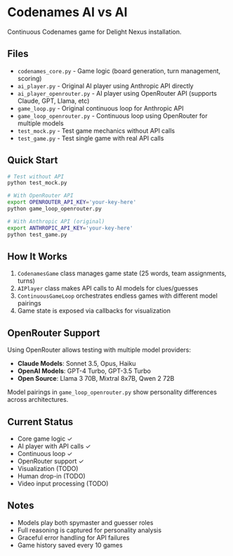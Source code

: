 # Codenames AI vs AI

Continuous Codenames game for Delight Nexus installation.

## Files

- `codenames_core.py` - Game logic (board generation, turn management, scoring)
- `ai_player.py` - Original AI player using Anthropic API directly
- `ai_player_openrouter.py` - AI player using OpenRouter API (supports Claude, GPT, Llama, etc)
- `game_loop.py` - Original continuous loop for Anthropic API
- `game_loop_openrouter.py` - Continuous loop using OpenRouter for multiple models
- `test_mock.py` - Test game mechanics without API calls
- `test_game.py` - Test single game with real API calls

## Quick Start

```bash
# Test without API
python test_mock.py

# With OpenRouter API
export OPENROUTER_API_KEY='your-key-here'
python game_loop_openrouter.py

# With Anthropic API (original)
export ANTHROPIC_API_KEY='your-key-here'
python test_game.py
```

## How It Works

1. `CodenamesGame` class manages game state (25 words, team assignments, turns)
2. `AIPlayer` class makes API calls to AI models for clues/guesses
3. `ContinuousGameLoop` orchestrates endless games with different model pairings
4. Game state is exposed via callbacks for visualization

## OpenRouter Support

Using OpenRouter allows testing with multiple model providers:
- **Claude Models**: Sonnet 3.5, Opus, Haiku
- **OpenAI Models**: GPT-4 Turbo, GPT-3.5 Turbo
- **Open Source**: Llama 3 70B, Mixtral 8x7B, Qwen 2 72B

Model pairings in `game_loop_openrouter.py` show personality differences across architectures.

## Current Status

- Core game logic ✓
- AI player with API calls ✓
- Continuous loop ✓
- OpenRouter support ✓
- Visualization (TODO)
- Human drop-in (TODO)
- Video input processing (TODO)

## Notes

- Models play both spymaster and guesser roles
- Full reasoning is captured for personality analysis
- Graceful error handling for API failures
- Game history saved every 10 games